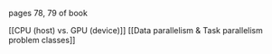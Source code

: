 
pages 78, 79 of book

[[CPU (host) vs. GPU (device)]]
[[Data parallelism & Task parallelism problem classes]]
